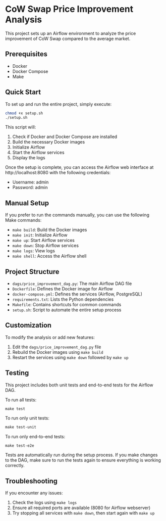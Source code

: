 # CoW Swap Price Improvement Analysis

This project sets up an Airflow environment to analyze the price improvement of CoW Swap compared to the average market.

## Prerequisites

- Docker
- Docker Compose
- Make

## Quick Start

To set up and run the entire project, simply execute:
```sh
chmod +x setup.sh
./setup.sh
```

This script will:
1. Check if Docker and Docker Compose are installed
2. Build the necessary Docker images
3. Initialize Airflow
4. Start the Airflow services
5. Display the logs

Once the setup is complete, you can access the Airflow web interface at http://localhost:8080 with the following credentials:
- Username: admin
- Password: admin

## Manual Setup

If you prefer to run the commands manually, you can use the following Make commands:

- `make build`: Build the Docker images
- `make init`: Initialize Airflow
- `make up`: Start Airflow services
- `make down`: Stop Airflow services
- `make logs`: View logs
- `make shell`: Access the Airflow shell

## Project Structure

- `dags/price_improvement_dag.py`: The main Airflow DAG file
- `Dockerfile`: Defines the Docker image for Airflow
- `docker-compose.yml`: Defines the services (Airflow, PostgreSQL)
- `requirements.txt`: Lists the Python dependencies
- `Makefile`: Contains shortcuts for common commands
- `setup.sh`: Script to automate the entire setup process

## Customization

To modify the analysis or add new features:
1. Edit the `dags/price_improvement_dag.py` file
2. Rebuild the Docker images using `make build`
3. Restart the services using `make down` followed by `make up`

## Testing

This project includes both unit tests and end-to-end tests for the Airflow DAG.

To run all tests:
```Makefile
make test
```

To run only unit tests:
```Makefile
make test-unit
```

To run only end-to-end tests:
```
make test-e2e   
```

Tests are automatically run during the setup process. If you make changes to the DAG, make sure to run the tests again to ensure everything is working correctly.

## Troubleshooting

If you encounter any issues:
1. Check the logs using `make logs`
2. Ensure all required ports are available (8080 for Airflow webserver)
3. Try stopping all services with `make down`, then start again with `make up`
